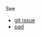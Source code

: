 See

 * [git issue](https://github.com/OpenDreamKit/OpenDreamKit/issues/251)
 * [pad](https://annuel2.framapad.org/p/opendreamkit-cernay-2018-survey)
